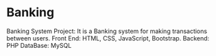 # Banking
Banking System Project: It is a Banking system for making transactions between users.
Front End: HTML, CSS, JavaScript, Bootstrap.
Backend: PHP
DataBase: MySQL
